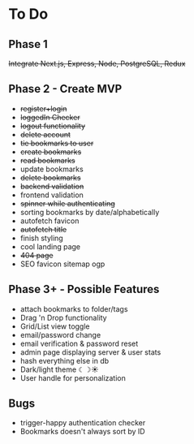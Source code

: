 # To Do

## Phase 1

~~Integrate Next.js, Express, Node, PostgreSQL, Redux~~

## Phase 2 - Create MVP

- ~~register+login~~
- ~~loggedIn Checker~~
- ~~logout functionality~~
- ~~delete account~~
- ~~tie bookmarks to user~~
- ~~create bookmarks~~
- ~~read bookmarks~~
- update bookmarks
- ~~delete bookmarks~~
- ~~backend validation~~
- frontend validation
- ~~spinner while authenticating~~
- sorting bookmarks by date/alphabetically
- autofetch favicon
- ~~autofetch title~~
- finish styling
- cool landing page
- ~~404 page~~
- SEO favicon sitemap ogp

## Phase 3+ - Possible Features

- attach bookmarks to folder/tags
- Drag 'n Drop functionality
- Grid/List view toggle
- email/password change
- email verification & password reset
- admin page displaying server & user stats
- hash everything else in db
- Dark/light theme ☾☽☀️
- User handle for personalization

## Bugs

- trigger-happy authentication checker
- Bookmarks doesn't always sort by ID
